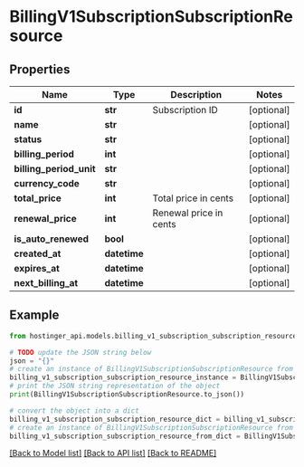 # BillingV1SubscriptionSubscriptionResource


## Properties

Name | Type | Description | Notes
------------ | ------------- | ------------- | -------------
**id** | **str** | Subscription ID | [optional] 
**name** | **str** |  | [optional] 
**status** | **str** |  | [optional] 
**billing_period** | **int** |  | [optional] 
**billing_period_unit** | **str** |  | [optional] 
**currency_code** | **str** |  | [optional] 
**total_price** | **int** | Total price in cents | [optional] 
**renewal_price** | **int** | Renewal price in cents | [optional] 
**is_auto_renewed** | **bool** |  | [optional] 
**created_at** | **datetime** |  | [optional] 
**expires_at** | **datetime** |  | [optional] 
**next_billing_at** | **datetime** |  | [optional] 

## Example

```python
from hostinger_api.models.billing_v1_subscription_subscription_resource import BillingV1SubscriptionSubscriptionResource

# TODO update the JSON string below
json = "{}"
# create an instance of BillingV1SubscriptionSubscriptionResource from a JSON string
billing_v1_subscription_subscription_resource_instance = BillingV1SubscriptionSubscriptionResource.from_json(json)
# print the JSON string representation of the object
print(BillingV1SubscriptionSubscriptionResource.to_json())

# convert the object into a dict
billing_v1_subscription_subscription_resource_dict = billing_v1_subscription_subscription_resource_instance.to_dict()
# create an instance of BillingV1SubscriptionSubscriptionResource from a dict
billing_v1_subscription_subscription_resource_from_dict = BillingV1SubscriptionSubscriptionResource.from_dict(billing_v1_subscription_subscription_resource_dict)
```
[[Back to Model list]](../README.md#documentation-for-models) [[Back to API list]](../README.md#documentation-for-api-endpoints) [[Back to README]](../README.md)


